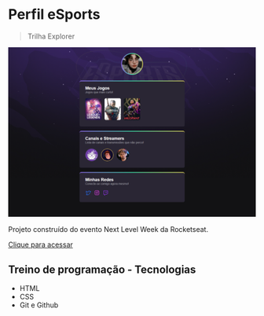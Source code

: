 # Perfil eSports 

> Trilha Explorer

![previw](./.github/previw.png)

Projeto construído do evento Next Level Week da Rocketseat.

[Clique para acessar](https://biank-s.github.io/Perfil-Esports/)

## Treino de programação - Tecnologias

- HTML
- CSS
- Git e Github 
